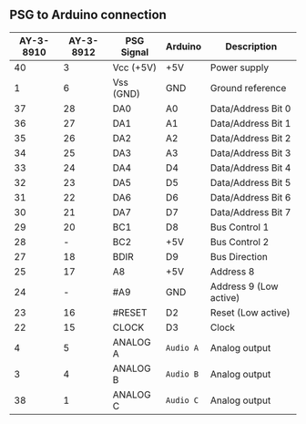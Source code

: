 ## PSG to Arduino connection ##

AY-3-8910|AY-3-8912|PSG Signal|Arduino|Description
-|-|-|-|-
40|3|Vcc (+5V)|+5V|Power supply
1|6|Vss (GND)|GND|Ground reference
37|28|DA0|A0|Data/Address Bit 0
36|27|DA1|A1|Data/Address Bit 1
35|26|DA2|A2|Data/Address Bit 2
34|25|DA3|A3|Data/Address Bit 3
33|24|DA4|D4|Data/Address Bit 4
32|23|DA5|D5|Data/Address Bit 5
31|22|DA6|D6|Data/Address Bit 6
30|21|DA7|D7|Data/Address Bit 7
29|20|BC1|D8|Bus Control 1
28|-|BC2|+5V|Bus Control 2
27|18|BDIR|D9|Bus Direction
25|17|A8|+5V|Address 8
24|-|#A9|GND|Address 9 (Low active)
23|16|#RESET|D2|Reset (Low active)
22|15|CLOCK|D3|Clock
4|5|ANALOG A|`Audio A`|Analog output
3|4|ANALOG B|`Audio B`|Analog output
38|1|ANALOG C|`Audio C`|Analog output